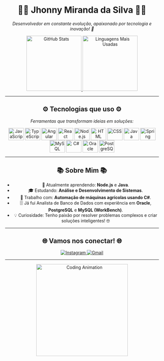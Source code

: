 <div align="center">
  <h1>👨‍💻 Jhonny Miranda da Silva 👨‍💻</h1>
  <p><em>Desenvolvedor em constante evolução, apaixonado por tecnologia e inovação! 🚀</em></p>
</div>

<div align="center">
  <a href="https://github.com/jhonnyCBA">
    <img height="180em" src="https://github-readme-stats.vercel.app/api?username=jhonnyCBA&show_icons=true&theme=radical&include_all_commits=true&count_private=true" alt="GitHub Stats" />
    <img height="180em" src="https://github-readme-stats.vercel.app/api/top-langs/?username=jhonnyCBA&layout=compact&langs_count=7&theme=radical" alt="Linguagens Mais Usadas" />
  </a>
</div>

---

<div align="center">
  <h2>⚙️ Tecnologias que uso ⚙️</h2>
  <p><em>Ferramentas que transformam ideias em soluções:</em></p>
  <div style="display: inline-block;">
    <img align="center" alt="JavaScript" height="40" width="50" src="https://raw.githubusercontent.com/devicons/devicon/master/icons/javascript/javascript-plain.svg">
    <img align="center" alt="TypeScript" height="40" width="50" src="https://raw.githubusercontent.com/devicons/devicon/master/icons/typescript/typescript-plain.svg">
    <img align="center" alt="Angular" height="40" width="50" src="https://raw.githubusercontent.com/devicons/devicon/master/icons/angularjs/angularjs-original.svg">
    <img align="center" alt="React" height="40" width="50" src="https://raw.githubusercontent.com/devicons/devicon/master/icons/react/react-original.svg">
    <img align="center" alt="Node.js" height="40" width="50" src="https://raw.githubusercontent.com/devicons/devicon/master/icons/nodejs/nodejs-original.svg">
    <img align="center" alt="HTML" height="40" width="50" src="https://raw.githubusercontent.com/devicons/devicon/master/icons/html5/html5-original.svg">
    <img align="center" alt="CSS" height="40" width="50" src="https://raw.githubusercontent.com/devicons/devicon/master/icons/css3/css3-original.svg">
    <img align="center" alt="Java" height="40" width="50" src="https://raw.githubusercontent.com/devicons/devicon/master/icons/java/java-original.svg">
    <img align="center" alt="Spring" height="40" width="50" src="https://raw.githubusercontent.com/devicons/devicon/master/icons/spring/spring-original.svg">
    <img align="center" alt="MySQL" height="40" width="50" src="https://raw.githubusercontent.com/devicons/devicon/master/icons/mysql/mysql-original.svg">
    <img align="center" alt="C#" height="40" width="50" src="https://raw.githubusercontent.com/devicons/devicon/master/icons/csharp/csharp-original.svg">
    <img align="center" alt="Oracle" height="40" width="50" src="https://raw.githubusercontent.com/devicons/devicon/master/icons/oracle/oracle-original.svg">
    <img align="center" alt="PostgreSQL" height="40" width="50" src="https://raw.githubusercontent.com/devicons/devicon/master/icons/postgresql/postgresql-original.svg">
  </div>
</div>

---

<div align="center">
  <h2>📚 Sobre Mim 📚</h2>
  <ul>
    <li>🌱 Atualmente aprendendo: <strong>Node.js</strong> e <strong>Java</strong>.</li>
    <li>🎓 Estudando: <strong>Análise e Desenvolvimento de Sistemas</strong>.</li>
    <li>🤖 Trabalho com: <strong>Automação de máquinas agrícolas usando C#</strong>.</li>
    <li>🗄️ Já fui Analista de Banco de Dados com experiência em <strong>Oracle</strong>, <strong>PostgreSQL</strong> e <strong>MySQL (WorkBench)</strong>.</li>
    <li>💡 Curiosidade: Tenho paixão por resolver problemas complexos e criar soluções inteligentes! 🤓</li>
  </ul>
</div>

---

<div align="center">
  <h2>🌐 Vamos nos conectar! 🌐</h2>
  <a href="https://instagram.com/silva_miranda12" target="_blank">
    <img src="https://img.shields.io/badge/-Instagram-%23E4405F?style=for-the-badge&logo=instagram&logoColor=white" alt="Instagram" />
  </a>
  <a href="mailto:jhonny53miranda2019@gmail.com" target="_blank">
    <img src="https://img.shields.io/badge/-Gmail-%23333?style=for-the-badge&logo=gmail&logoColor=white" alt="Gmail" />
  </a>
</div>

---

<div align="center">
  <img src="https://user-images.githubusercontent.com/54198227/123774602-4a70c180-d8b0-11eb-984b-e9e7b9e4b1e5.gif" alt="Coding Animation" width="300px">
</div>
